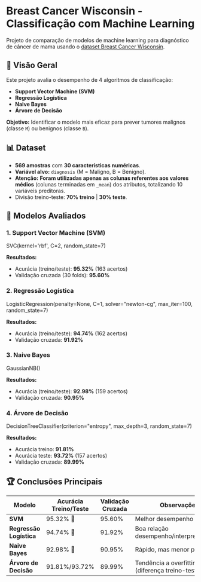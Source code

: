 # Breast Cancer Wisconsin - Classificação com Machine Learning

Projeto de comparação de modelos de machine learning para diagnóstico de câncer de mama usando o [dataset Breast Cancer Wisconsin](https://www.kaggle.com/uciml/breast-cancer-wisconsin-data).

## 📌 Visão Geral
Este projeto avalia o desempenho de 4 algoritmos de classificação:
- **Support Vector Machine (SVM)**
- **Regressão Logística**
- **Naive Bayes**
- **Árvore de Decisão**

**Objetivo:** Identificar o modelo mais eficaz para prever tumores malignos (classe `M`) ou benignos (classe `B`).

## 📊 Dataset
- **569 amostras** com **30 características numéricas**.
- **Variável alvo:** `diagnosis` (M = Maligno, B = Benigno).
- **Atenção:** **Foram utilizadas apenas as colunas referentes aos valores médios** (colunas terminadas em `_mean`) dos atributos, totalizando 10 variáveis preditoras.
- Divisão treino-teste: **70% treino** | **30% teste**.

## 🧠 Modelos Avaliados

### 1. Support Vector Machine (SVM)

SVC(kernel='rbf', C=2, random_state=7)

**Resultados:**
- Acurácia (treino/teste): **95.32%** (163 acertos)
- Validação cruzada (30 folds): **95.60%**

### 2. Regressão Logística

LogisticRegression(penalty=None, C=1, solver="newton-cg", max_iter=100, random_state=7)

**Resultados:**
- Acurácia (treino/teste): **94.74%** (162 acertos)
- Validação cruzada: **91.92%**

### 3. Naive Bayes

GaussianNB()

**Resultados:**
- Acurácia (treino/teste): **92.98%** (159 acertos)
- Validação cruzada: **90.95%**

### 4. Árvore de Decisão

DecisionTreeClassifier(criterion="entropy", max_depth=3, random_state=7)

**Resultados:**
- Acurácia treino: **91.81%**
- Acurácia teste: **93.72%** (157 acertos)
- Validação cruzada: **89.99%**

## 🏆 Conclusões Principais
| Modelo            | Acurácia Treino/Teste | Validação Cruzada | Observações                           |
|--------------------|-----------------------|-------------------|---------------------------------------|
| **SVM**            | 95.32% 🥇            | 95.60%            | Melhor desempenho geral               |
| **Regressão Logística** | 94.74% 🥈         | 91.92%            | Boa relação desempenho/interpretabilidade |
| **Naive Bayes**    | 92.98% 🥉            | 90.95%            | Rápido, mas menor precisão            |
| **Árvore de Decisão** | 91.81%/93.72%      | 89.99%           | Tendência a overfitting (diferença treino-teste) |
